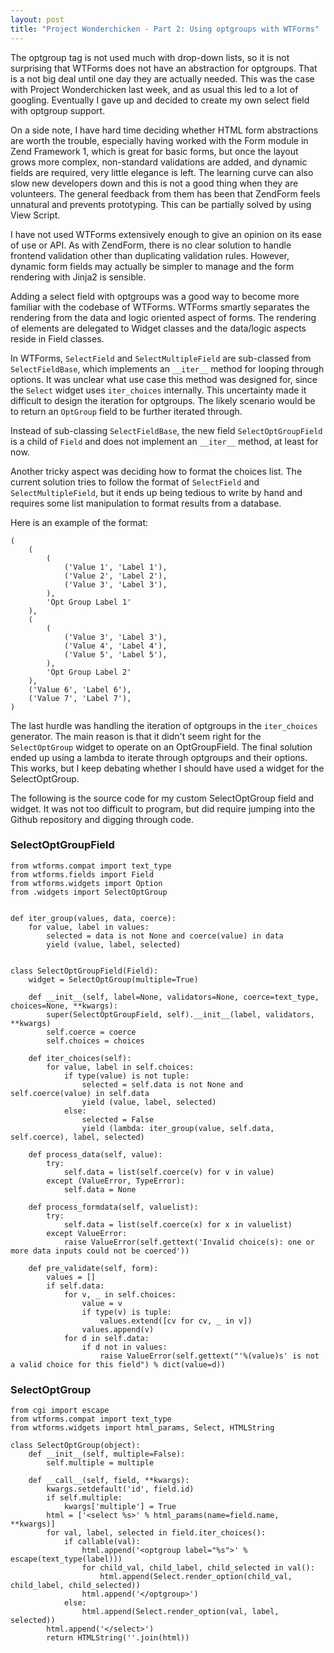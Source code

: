 ```yaml
---
layout: post
title: "Project Wonderchicken - Part 2: Using optgroups with WTForms"
---
```


The optgroup tag is not used much with drop-down lists, so it is not surprising
that WTForms does not have an abstraction for optgroups. That is a not big deal
until one day they are actually needed. This was the case with Project
Wonderchicken last week, and as usual this led to a lot of googling. Eventually
I gave up and decided to create my own select field with optgroup support.

On a side note, I have hard time deciding whether HTML form abstractions are
worth the trouble, especially having worked with the Form module in Zend
Framework 1, which is great for basic forms, but once the layout grows more
complex, non-standard validations are added, and dynamic fields are required,
very little elegance is left. The learning curve can also slow new developers
down and this is not a good thing when they are volunteers. The general feedback
from them has been that ZendForm feels unnatural and prevents prototyping.
This can be partially solved by using View Script.

I have not used WTForms extensively enough to give an opinion on its ease of use
or API. As with ZendForm, there is no clear solution to handle frontend
validation other than duplicating validation rules. However, dynamic form fields
may actually be simpler to manage and the form rendering with Jinja2 is sensible.

Adding a select field with optgroups was a good way to become more familiar
with the codebase of WTForms. WTForms smartly separates the rendering from
the data and logic oriented aspect of forms. The rendering of elements are
delegated to Widget classes and the data/logic aspects reside in Field
classes.

In WTForms, `SelectField` and `SelectMultipleField` are sub-classed from
`SelectFieldBase`, which implements an `__iter__` method for looping through
options. It was unclear what use case this method was designed for, since the
`Select` widget uses `iter_choices` internally. This uncertainty made it
difficult to design the iteration for optgroups. The likely scenario would be
to return an `OptGroup` field to be further iterated through.

Instead of sub-classing `SelectFieldBase`, the new field `SelectOptGroupField`
is a child of `Field` and does not implement an `__iter__` method, at least for
now.

Another tricky aspect was deciding how to format the choices list. The current
solution tries to follow the format of `SelectField` and `SelectMultipleField`,
but it ends up being tedious to write by hand and requires some list manipulation
to format results from a database.

Here is an example of the format:

```
(
    (
        (
            ('Value 1', 'Label 1'),
            ('Value 2', 'Label 2'),
            ('Value 3', 'Label 3'),
        ),
        'Opt Group Label 1'
    ),
    (
        (
            ('Value 3', 'Label 3'),
            ('Value 4', 'Label 4'),
            ('Value 5', 'Label 5'),
        ),
        'Opt Group Label 2'
    ),
    ('Value 6', 'Label 6'),
    ('Value 7', 'Label 7'),
)
```

The last hurdle was handling the iteration of optgroups in the `iter_choices`
generator. The main reason is that it didn't seem right for the `SelectOptGroup`
widget to operate on an OptGroupField. The final solution ended up using a
lambda to iterate through optgroups and their options. This works, but I keep
debating whether I should have used a widget for the SelectOptGroup.

The following is the source code for my custom SelectOptGroup field and widget.
It was not too difficult to program, but did require jumping into the Github
repository and digging through code.

### SelectOptGroupField

```
from wtforms.compat import text_type
from wtforms.fields import Field
from wtforms.widgets import Option
from .widgets import SelectOptGroup


def iter_group(values, data, coerce):
    for value, label in values:
        selected = data is not None and coerce(value) in data
        yield (value, label, selected)


class SelectOptGroupField(Field):
    widget = SelectOptGroup(multiple=True)

    def __init__(self, label=None, validators=None, coerce=text_type, choices=None, **kwargs):
        super(SelectOptGroupField, self).__init__(label, validators, **kwargs)
        self.coerce = coerce
        self.choices = choices

    def iter_choices(self):
        for value, label in self.choices:
            if type(value) is not tuple:
                selected = self.data is not None and self.coerce(value) in self.data
                yield (value, label, selected)
            else:
                selected = False
                yield (lambda: iter_group(value, self.data, self.coerce), label, selected)

    def process_data(self, value):
        try:
            self.data = list(self.coerce(v) for v in value)
        except (ValueError, TypeError):
            self.data = None

    def process_formdata(self, valuelist):
        try:
            self.data = list(self.coerce(x) for x in valuelist)
        except ValueError:
            raise ValueError(self.gettext('Invalid choice(s): one or more data inputs could not be coerced'))

    def pre_validate(self, form):
        values = []
        if self.data:
            for v, _ in self.choices:
                value = v
                if type(v) is tuple:
                    values.extend([cv for cv, _ in v])
                values.append(v)
            for d in self.data:
                if d not in values:
                    raise ValueError(self.gettext("'%(value)s' is not a valid choice for this field") % dict(value=d))
```

### SelectOptGroup

```
from cgi import escape
from wtforms.compat import text_type
from wtforms.widgets import html_params, Select, HTMLString

class SelectOptGroup(object):
    def __init__(self, multiple=False):
        self.multiple = multiple

    def __call__(self, field, **kwargs):
        kwargs.setdefault('id', field.id)
        if self.multiple:
            kwargs['multiple'] = True
        html = ['<select %s>' % html_params(name=field.name, **kwargs)]
        for val, label, selected in field.iter_choices():
            if callable(val):
                html.append('<optgroup label="%s">' %  escape(text_type(label)))
                for child_val, child_label, child_selected in val():
                    html.append(Select.render_option(child_val, child_label, child_selected))
                html.append('</optgroup>')
            else:
                html.append(Select.render_option(val, label, selected))
        html.append('</select>')
        return HTMLString(''.join(html))
```
